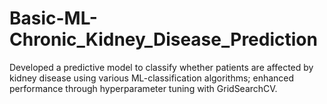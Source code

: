# Basic-ML-Chronic_Kidney_Disease_Prediction
Developed a predictive model to classify whether patients are affected by kidney disease using various ML-classification algorithms; enhanced performance through hyperparameter tuning with GridSearchCV.
